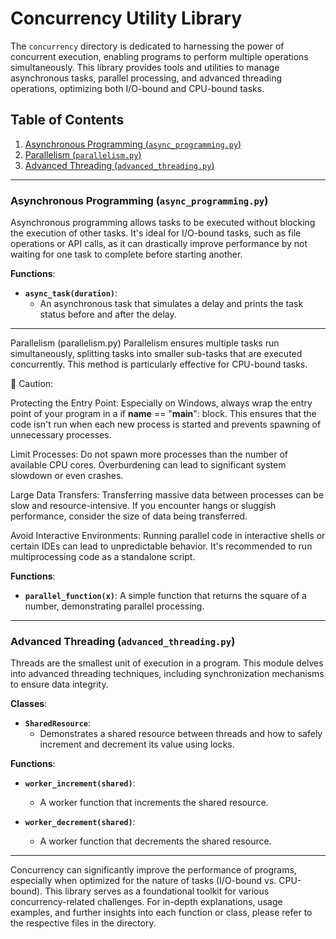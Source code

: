 # Concurrency Utility Library

The `concurrency` directory is dedicated to harnessing the power of concurrent execution, enabling programs to perform multiple operations simultaneously. This library provides tools and utilities to manage asynchronous tasks, parallel processing, and advanced threading operations, optimizing both I/O-bound and CPU-bound tasks.

## Table of Contents

1. [Asynchronous Programming (`async_programming.py`)](#asynchronous-programming)
2. [Parallelism (`parallelism.py`)](#parallelism)
3. [Advanced Threading (`advanced_threading.py`)](#advanced-threading)

---

### Asynchronous Programming (`async_programming.py`)

Asynchronous programming allows tasks to be executed without blocking the execution of other tasks. It's ideal for I/O-bound tasks, such as file operations or API calls, as it can drastically improve performance by not waiting for one task to complete before starting another.

**Functions**:

- **`async_task(duration)`**: 
  - An asynchronous task that simulates a delay and prints the task status before and after the delay.

---

Parallelism (parallelism.py)
Parallelism ensures multiple tasks run simultaneously, splitting tasks into smaller sub-tasks that are executed concurrently. This method is particularly effective for CPU-bound tasks.

🚫 Caution:

Protecting the Entry Point: Especially on Windows, always wrap the entry point of your program in a if __name__ == "__main__": block. This ensures that the code isn't run when each new process is started and prevents spawning of unnecessary processes.

Limit Processes: Do not spawn more processes than the number of available CPU cores. Overburdening can lead to significant system slowdown or even crashes.

Large Data Transfers: Transferring massive data between processes can be slow and resource-intensive. If you encounter hangs or sluggish performance, consider the size of data being transferred.

Avoid Interactive Environments: Running parallel code in interactive shells or certain IDEs can lead to unpredictable behavior. It's recommended to run multiprocessing code as a standalone script.

**Functions**:

- **`parallel_function(x)`**:
A simple function that returns the square of a number, demonstrating parallel processing.

---

### Advanced Threading (`advanced_threading.py`)

Threads are the smallest unit of execution in a program. This module delves into advanced threading techniques, including synchronization mechanisms to ensure data integrity.

**Classes**:

- **`SharedResource`**: 
  - Demonstrates a shared resource between threads and how to safely increment and decrement its value using locks.

**Functions**:

- **`worker_increment(shared)`**: 
  - A worker function that increments the shared resource.

- **`worker_decrement(shared)`**: 
  - A worker function that decrements the shared resource.

---

Concurrency can significantly improve the performance of programs, especially when optimized for the nature of tasks (I/O-bound vs. CPU-bound). This library serves as a foundational toolkit for various concurrency-related challenges. For in-depth explanations, usage examples, and further insights into each function or class, please refer to the respective files in the directory.